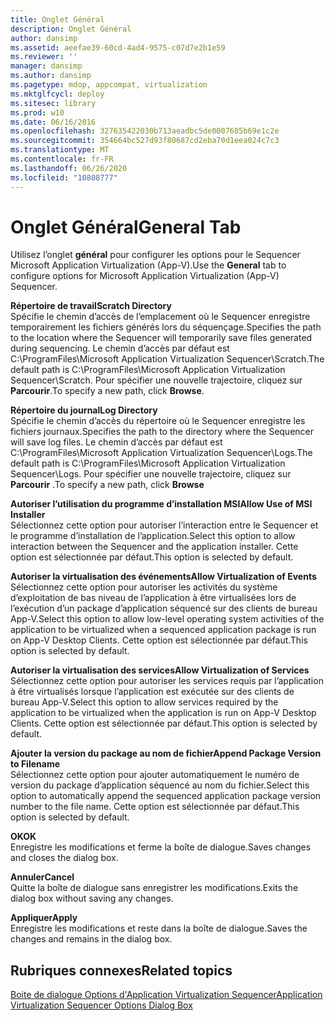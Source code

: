 ```yaml
---
title: Onglet Général
description: Onglet Général
author: dansimp
ms.assetid: aeefae39-60cd-4ad4-9575-c07d7e2b1e59
ms.reviewer: ''
manager: dansimp
ms.author: dansimp
ms.pagetype: mdop, appcompat, virtualization
ms.mktglfcycl: deploy
ms.sitesec: library
ms.prod: w10
ms.date: 06/16/2016
ms.openlocfilehash: 327635422030b713aeadbc5de0007685b69e1c2e
ms.sourcegitcommit: 354664bc527d93f80687cd2eba70d1eea024c7c3
ms.translationtype: MT
ms.contentlocale: fr-FR
ms.lasthandoff: 06/26/2020
ms.locfileid: "10808777"
---
```

# <span data-ttu-id="94fa7-103">Onglet Général</span><span class="sxs-lookup"><span data-stu-id="94fa7-103">General Tab</span></span>


<span data-ttu-id="94fa7-104">Utilisez l’onglet **général** pour configurer les options pour le Sequencer Microsoft Application Virtualization (App-V).</span><span class="sxs-lookup"><span data-stu-id="94fa7-104">Use the **General** tab to configure options for Microsoft Application Virtualization (App-V) Sequencer.</span></span>

<a href="" id="scratch-directory"></a>**<span data-ttu-id="94fa7-105">Répertoire de travail</span><span class="sxs-lookup"><span data-stu-id="94fa7-105">Scratch Directory</span></span>**  
<span data-ttu-id="94fa7-106">Spécifie le chemin d’accès de l’emplacement où le Sequencer enregistre temporairement les fichiers générés lors du séquençage.</span><span class="sxs-lookup"><span data-stu-id="94fa7-106">Specifies the path to the location where the Sequencer will temporarily save files generated during sequencing.</span></span> <span data-ttu-id="94fa7-107">Le chemin d’accès par défaut est C:\\ProgramFiles\\Microsoft Application Virtualization Sequencer\\Scratch.</span><span class="sxs-lookup"><span data-stu-id="94fa7-107">The default path is C:\\ProgramFiles\\Microsoft Application Virtualization Sequencer\\Scratch.</span></span> <span data-ttu-id="94fa7-108">Pour spécifier une nouvelle trajectoire, cliquez sur **Parcourir**.</span><span class="sxs-lookup"><span data-stu-id="94fa7-108">To specify a new path, click **Browse**.</span></span>

<a href="" id="log-directory"></a>**<span data-ttu-id="94fa7-109">Répertoire du journal</span><span class="sxs-lookup"><span data-stu-id="94fa7-109">Log Directory</span></span>**  
<span data-ttu-id="94fa7-110">Spécifie le chemin d’accès du répertoire où le Sequencer enregistre les fichiers journaux.</span><span class="sxs-lookup"><span data-stu-id="94fa7-110">Specifies the path to the directory where the Sequencer will save log files.</span></span> <span data-ttu-id="94fa7-111">Le chemin d’accès par défaut est C:\\ProgramFiles\\Microsoft Application Virtualization Sequencer\\Logs.</span><span class="sxs-lookup"><span data-stu-id="94fa7-111">The default path is C:\\ProgramFiles\\Microsoft Application Virtualization Sequencer\\Logs.</span></span> <span data-ttu-id="94fa7-112">Pour spécifier une nouvelle trajectoire, cliquez sur **Parcourir** .</span><span class="sxs-lookup"><span data-stu-id="94fa7-112">To specify a new path, click **Browse**</span></span>

<a href="" id="allow-use-of-msi-installer"></a>**<span data-ttu-id="94fa7-113">Autoriser l’utilisation du programme d’installation MSI</span><span class="sxs-lookup"><span data-stu-id="94fa7-113">Allow Use of MSI Installer</span></span>**  
<span data-ttu-id="94fa7-114">Sélectionnez cette option pour autoriser l’interaction entre le Sequencer et le programme d’installation de l’application.</span><span class="sxs-lookup"><span data-stu-id="94fa7-114">Select this option to allow interaction between the Sequencer and the application installer.</span></span> <span data-ttu-id="94fa7-115">Cette option est sélectionnée par défaut.</span><span class="sxs-lookup"><span data-stu-id="94fa7-115">This option is selected by default.</span></span>

<a href="" id="allow-virtualization-of-events"></a>**<span data-ttu-id="94fa7-116">Autoriser la virtualisation des événements</span><span class="sxs-lookup"><span data-stu-id="94fa7-116">Allow Virtualization of Events</span></span>**  
<span data-ttu-id="94fa7-117">Sélectionnez cette option pour autoriser les activités du système d’exploitation de bas niveau de l’application à être virtualisées lors de l’exécution d’un package d’application séquencé sur des clients de bureau App-V.</span><span class="sxs-lookup"><span data-stu-id="94fa7-117">Select this option to allow low-level operating system activities of the application to be virtualized when a sequenced application package is run on App-V Desktop Clients.</span></span> <span data-ttu-id="94fa7-118">Cette option est sélectionnée par défaut.</span><span class="sxs-lookup"><span data-stu-id="94fa7-118">This option is selected by default.</span></span>

<a href="" id="allow-virtualization-of-services"></a>**<span data-ttu-id="94fa7-119">Autoriser la virtualisation des services</span><span class="sxs-lookup"><span data-stu-id="94fa7-119">Allow Virtualization of Services</span></span>**  
<span data-ttu-id="94fa7-120">Sélectionnez cette option pour autoriser les services requis par l’application à être virtualisés lorsque l’application est exécutée sur des clients de bureau App-V.</span><span class="sxs-lookup"><span data-stu-id="94fa7-120">Select this option to allow services required by the application to be virtualized when the application is run on App-V Desktop Clients.</span></span> <span data-ttu-id="94fa7-121">Cette option est sélectionnée par défaut.</span><span class="sxs-lookup"><span data-stu-id="94fa7-121">This option is selected by default.</span></span>

<a href="" id="append-package-version-to-filename"></a>**<span data-ttu-id="94fa7-122">Ajouter la version du package au nom de fichier</span><span class="sxs-lookup"><span data-stu-id="94fa7-122">Append Package Version to Filename</span></span>**  
<span data-ttu-id="94fa7-123">Sélectionnez cette option pour ajouter automatiquement le numéro de version du package d’application séquencé au nom du fichier.</span><span class="sxs-lookup"><span data-stu-id="94fa7-123">Select this option to automatically append the sequenced application package version number to the file name.</span></span> <span data-ttu-id="94fa7-124">Cette option est sélectionnée par défaut.</span><span class="sxs-lookup"><span data-stu-id="94fa7-124">This option is selected by default.</span></span>

<a href="" id="ok"></a>**<span data-ttu-id="94fa7-125">OK</span><span class="sxs-lookup"><span data-stu-id="94fa7-125">OK</span></span>**  
<span data-ttu-id="94fa7-126">Enregistre les modifications et ferme la boîte de dialogue.</span><span class="sxs-lookup"><span data-stu-id="94fa7-126">Saves changes and closes the dialog box.</span></span>

<a href="" id="cancel"></a>**<span data-ttu-id="94fa7-127">Annuler</span><span class="sxs-lookup"><span data-stu-id="94fa7-127">Cancel</span></span>**  
<span data-ttu-id="94fa7-128">Quitte la boîte de dialogue sans enregistrer les modifications.</span><span class="sxs-lookup"><span data-stu-id="94fa7-128">Exits the dialog box without saving any changes.</span></span>

<a href="" id="apply"></a>**<span data-ttu-id="94fa7-129">Appliquer</span><span class="sxs-lookup"><span data-stu-id="94fa7-129">Apply</span></span>**  
<span data-ttu-id="94fa7-130">Enregistre les modifications et reste dans la boîte de dialogue.</span><span class="sxs-lookup"><span data-stu-id="94fa7-130">Saves the changes and remains in the dialog box.</span></span>

## <span data-ttu-id="94fa7-131">Rubriques connexes</span><span class="sxs-lookup"><span data-stu-id="94fa7-131">Related topics</span></span>


[<span data-ttu-id="94fa7-132">Boite de dialogue Options d'Application Virtualization Sequencer</span><span class="sxs-lookup"><span data-stu-id="94fa7-132">Application Virtualization Sequencer Options Dialog Box</span></span>](application-virtualization-sequencer-options-dialog-box.md)

 

 





